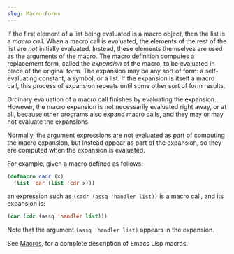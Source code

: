 ```yaml
---
slug: Macro-Forms
---
```


If the first element of a list being evaluated is a macro object, then the list is a *macro call*. When a macro call is evaluated, the elements of the rest of the list are *not* initially evaluated. Instead, these elements themselves are used as the arguments of the macro. The macro definition computes a replacement form, called the *expansion* of the macro, to be evaluated in place of the original form. The expansion may be any sort of form: a self-evaluating constant, a symbol, or a list. If the expansion is itself a macro call, this process of expansion repeats until some other sort of form results.

Ordinary evaluation of a macro call finishes by evaluating the expansion. However, the macro expansion is not necessarily evaluated right away, or at all, because other programs also expand macro calls, and they may or may not evaluate the expansions.

Normally, the argument expressions are not evaluated as part of computing the macro expansion, but instead appear as part of the expansion, so they are computed when the expansion is evaluated.

For example, given a macro defined as follows:

```lisp
(defmacro cadr (x)
  (list 'car (list 'cdr x)))
```

an expression such as `(cadr (assq 'handler list))` is a macro call, and its expansion is:

```lisp
(car (cdr (assq 'handler list)))
```

Note that the argument `(assq 'handler list)` appears in the expansion.

See [Macros](/docs/elisp/Macros), for a complete description of Emacs Lisp macros.
